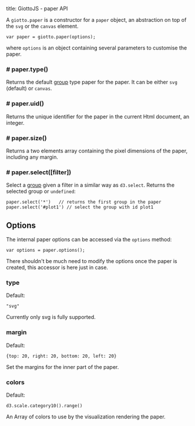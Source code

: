 title: GiottoJS - paper API


A ``giotto.paper`` is a constructor for a ``paper`` object, an abstraction
on top of the ``svg`` or the ``canvas`` element.

    var paper = giotto.paper(options);

where ``options`` is an object containing several parameters to customise the
paper.


### # paper.type()

Returns the default [group](/api/group) type paper for the paper.
It can be either ``svg`` (default) or ``canvas``.

### # paper.uid()

Returns the unique identifier for the paper in the current Html document, an integer.

### # paper.size()

Returns a two elements array containing the pixel dimensions of the paper, including any margin.

### # paper.select([filter])

Select a [group](/api/group) given a filter in a similar way as ``d3.select``.
Returns the selected group or ``undefined``:

    paper.select('*')   // returns the first group in the paper
    paper.select('#plot1') // select the group with id plot1


## Options

The internal paper options can be accessed via the ``options`` method:

    var options = paper.options();

There shouldn't be much need to modify the options once the paper is created,
this accessor is here just in case.

### type

Default:

    "svg"

Currently only svg is fully supported.

### margin

Default:

    {top: 20, right: 20, bottom: 20, left: 20}

Set the margins for the inner part of the paper.


### colors

Default:

    d3.scale.category10().range()

An Array of colors to use by the visualization rendering the paper.




